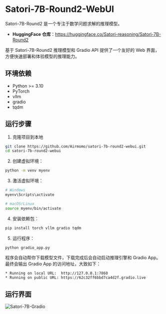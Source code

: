 # Satori-7B-Round2-WebUI

Satori-7B-Round2 是一个专注于数学问题求解的推理模型。

- **HuggingFace 仓库**：<https://huggingface.co/Satori-reasoning/Satori-7B-Round2>

基于 Satori-7B-Round2 推理模型和 Gradio API 提供了一个友好的 Web 界面，方便快速部署和体验模型的推理能力。

## 环境依赖

- Python >= 3.10
- PyTorch
- vllm
- gradio
- tqdm

## 运行步骤

1. 克隆项目到本地
```bash
git clone https://github.com/Airmomo/satori-7b-round2-webui.git
cd satori-7b-round2-webui
```

2. 创建虚拟环境：
```bash
python -m venv myenv
```

3. 激活虚拟环境：
```bash
# Windows
myenv\Scripts\activate

# macOS/Linux
source myenv/bin/activate
```

4. 安装依赖包：
```bash
pip install torch vllm gradio tqdm
```

5. 运行程序：
```bash
python gradio_app.py
```

程序会自动帮你下载模型文件，下载完成后会自动启动推理引擎和 Gradio App。最终会输出 Gradio App 的访问地址，大致如下：
```text
* Running on local URL:  http://127.0.0.1:7860
* Running on public URL: https://62c32ff6bbd7ca4d2f.gradio.live
```

## 运行界面

![Satori-7B-Gradio](https://s2.loli.net/2025/02/11/VwUoqjbtGizNyMm.png)